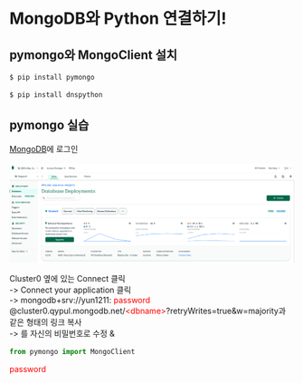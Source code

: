 # MongoDB와 Python 연결하기!

## pymongo와 MongoClient 설치

```bash
$ pip install pymongo
```
```bash
$ pip install dnspython
```

## pymongo 실습
[MongoDB](https://account.mongodb.com/account/login)에 로그인
<br/>
<br/>
![img](mongodb.png)

Cluster0 옆에 있는 Connect 클릭 <br/>
-> Connect your application 클릭 <br/>
-> mongodb+srv://yun1211:
<span style="color:red">password</span>
@cluster0.qypul.mongodb.net/<span style="color:red">\<dbname\></span>?retryWrites=true&w=majority과 같은 형태의 링크 복사<br/>
-> <password>를 자신의 비밀번호로 수정 & 


```python
from pymongo import MongoClient
```

  <p><span style="color:red">password</span></p>
